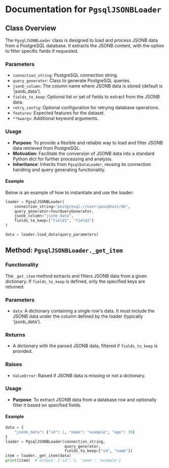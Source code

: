 # Documentation for `PgsqlJSONBLoader`

## Class Overview

The `PgsqlJSONBLoader` class is designed to load and process JSONB data from a PostgreSQL database. It extracts the JSONB content, with the option to filter specific fields if requested.

### Parameters

- `connection_string`: PostgreSQL connection string.
- `query_generator`: Class to generate PostgreSQL queries.
- `jsonb_column`: The column name where JSONB data is stored (default is 'jsonb_data').
- `fields_to_keep`: Optional list or set of fields to extract from the JSONB data.
- `retry_config`: Optional configuration for retrying database operations.
- `features`: Expected features for the dataset.
- `**kwargs`: Additional keyword arguments.

### Usage

- **Purpose**: To provide a flexible and reliable way to load and filter JSONB data retrieved from PostgreSQL.
- **Motivation**: Facilitate the conversion of JSONB data into a standard Python dict for further processing and analysis.
- **Inheritance**: Inherits from `PgsqlDataLoader`, reusing its connection handling and query generating functionality.

#### Example

Below is an example of how to instantiate and use the loader:

```python
loader = PgsqlJSONBLoader(
    connection_string="postgresql://user:pass@host/db",
    query_generator=YourQueryGenerator,
    jsonb_column="jsonb_data",
    fields_to_keep=["field1", "field2"]
)

data = loader.load_data(query_parameters)
```

## Method: `PgsqlJSONBLoader._get_item`

### Functionality

The `_get_item` method extracts and filters JSONB data from a given dictionary. If `fields_to_keep` is defined, only the specified keys are returned.

### Parameters

- `data`: A dictionary containing a single row's data. It must include the JSONB data under the column defined by the loader (typically 'jsonb_data').

### Returns

- A dictionary with the parsed JSONB data, filtered if `fields_to_keep` is provided.

### Raises

- `ValueError`: Raised if JSONB data is missing or not a dictionary.

### Usage

- **Purpose**: To extract JSONB data from a database row and optionally filter it based on specified fields.

#### Example

```python
data = {
    "jsonb_data": {"id": 1, "name": "example", "age": 30}
}
loader = PgsqlJSONBLoader(connection_string,
                          query_generator,
                          fields_to_keep=["id", "name"])
item = loader._get_item(data)
print(item)  # Output: {'id': 1, 'name': 'example'}
```